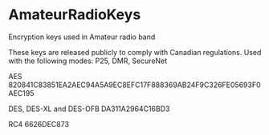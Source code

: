 # AmateurRadioKeys
Encryption keys used in Amateur radio band

These keys are released publicly to comply with Canadian regulations. 
Used with the following modes: P25, DMR, SecureNet

AES
820841C83851EA2AEC94A5A9EC8EFC17F888369AB24F9C326FE05693F0AEC195

DES, DES-XL and DES-OFB
DA311A2964C16BD3

RC4
6626DEC873
